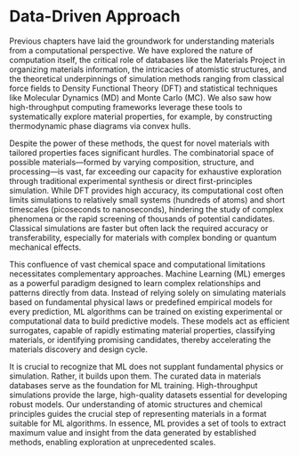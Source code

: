 # Data-Driven Approach
Previous chapters have laid the groundwork for understanding materials from a computational perspective. We have explored the nature of computation itself, the critical role of databases like the Materials Project in organizing materials information, the intricacies of atomistic structures, and the theoretical underpinnings of simulation methods ranging from classical force fields to Density Functional Theory (DFT) and statistical techniques like Molecular Dynamics (MD) and Monte Carlo (MC). We also saw how high-throughput computing frameworks leverage these tools to systematically explore material properties, for example, by constructing thermodynamic phase diagrams via convex hulls.

Despite the power of these methods, the quest for novel materials with tailored properties faces significant hurdles. The combinatorial space of possible materials—formed by varying composition, structure, and processing—is vast, far exceeding our capacity for exhaustive exploration through traditional experimental synthesis or direct first-principles simulation. While DFT provides high accuracy, its computational cost often limits simulations to relatively small systems (hundreds of atoms) and short timescales (picoseconds to nanoseconds), hindering the study of complex phenomena or the rapid screening of thousands of potential candidates. Classical simulations are faster but often lack the required accuracy or transferability, especially for materials with complex bonding or quantum mechanical effects.

This confluence of vast chemical space and computational limitations necessitates complementary approaches. Machine Learning (ML) emerges as a powerful paradigm designed to learn complex relationships and patterns directly from data. Instead of relying solely on simulating materials based on fundamental physical laws or predefined empirical models for every prediction, ML algorithms can be trained on existing experimental or computational data to build predictive models. These models act as efficient surrogates, capable of rapidly estimating material properties, classifying materials, or identifying promising candidates, thereby accelerating the materials discovery and design cycle.

It is crucial to recognize that ML does not supplant fundamental physics or simulation. Rather, it builds upon them. The curated data in materials databases serve as the foundation for ML training. High-throughput simulations provide the large, high-quality datasets essential for developing robust models. Our understanding of atomic structures and chemical principles guides the crucial step of representing materials in a format suitable for ML algorithms. In essence, ML provides a set of tools to extract maximum value and insight from the data generated by established methods, enabling exploration at unprecedented scales.
